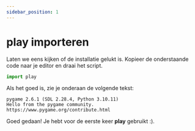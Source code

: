 ```yaml
---
sidebar_position: 1
---
```


# play importeren

Laten we eens kijken of de installatie gelukt is.
Kopieer de onderstaande code naar je editor en draai het script.

```python
import play
```

Als het goed is, zie je onderaan de volgende tekst:

```
pygame 2.6.1 (SDL 2.28.4, Python 3.10.11)
Hello from the pygame community. https://www.pygame.org/contribute.html
```

Goed gedaan! Je hebt voor de eerste keer **play** gebruikt :).
